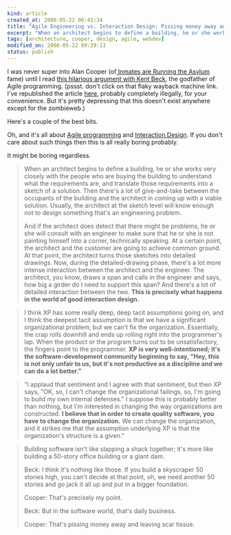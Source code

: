 ```yaml
--- 
kind: article
created_at: 2008-05-22 06:41:34
title: "Agile Engineering vs. Interaction Design: Pissing money away and leaving scar tissue"
excerpt: "When an architect begins to define a building, he or she works very closely with the people who are buying the building to understand what the requirements are, and translate those requirements into a sketch of a solution."
tags: [architecture, cooper, design, agile, webdev]
modified_on: 2008-05-22 09:39:13
status: publish
---
```


I was never super into Alan Cooper (of<a href="http://books.google.com/books?id=04cFCVXC_AUC&dq=the+inmates+are+running+the+asylum&pg=PP1&ots=jfucX2vZlK&sig=OXesP_1V-t7U-14Ha2SdxvFddng&hl=en&prev=http://www.google.com/search%3Fq%3Dthe%2Binmates%2Bare%2Brunning%2Bthe%2Basylum%26ie%3Dutf-8%26oe%3Dutf-8%26rls%3Dorg.mozilla:en-US:official%26client%3Dfirefox-a&sa=X&oi=print&ct=title&cad=one-book-with-thumbnail"> Inmates are Running the Asylum</a> fame) until I read <a href="http://web.archive.org/web/20060613184919/www.fawcette.com/interviews/beck_cooper/">this hilarious argument with Kent Beck</a>, the godfather of Agile programming. (pssst. don't click on that flaky wayback machine link. I've republished the article <a href="/?page_id=247">here</a>, probably completely illegally, for your convenience. But it's pretty depressing that this doesn't exist anywhere except for the zombieweb.)

Here's a couple of the best bits. 

Oh, and it's all about <a href="http://en.wikipedia.org/wiki/Agile_software_development">Agile programming</a> and <a href="http://en.wikipedia.org/wiki/Interaction_design">Interaction Design</a>. If you don't care about such things then this is all really boring probably. 

It might be boring regardless. 

<blockquote class="long">When an architect begins to define a building, he or she works very closely with the people who are buying the building to understand what the requirements are, and translate those requirements into a sketch of a solution. Then there's a lot of give-and-take between the occupants of the building and the architect in coming up with a viable solution. Usually, the architect at the sketch level will know enough not to design something that's an engineering problem. 

And if the architect does detect that there might be problems, he or she will consult with an engineer to make sure that he or she is not painting himself into a corner, technically speaking. At a certain point, the architect and the customer are going to achieve common ground. At that point, the architect turns those sketches into detailed drawings. Now, during the detailed-drawing phase, there's a lot more intense interaction between the architect and the engineer. The architect, you know, draws a span and calls in the engineer and says, how big a girder do I need to support this span? And there's a lot of detailed interaction between the two. <strong>This is precisely what happens in the world of good interaction design. </strong>
</blockquote>

<blockquote class="long">I think XP has some really deep, deep tacit assumptions going on, and I think the deepest tacit assumption is that we have a significant organizational problem, but we can't fix the organization. Essentially, the crap rolls downhill and ends up rolling right into the programmer's lap. When the product or the program turns out to be unsatisfactory, the fingers point to the programmer. <strong>XP is very well-intentioned; it's the software-development community beginning to say, "Hey, this is not only unfair to us, but it's not productive as a discipline and we can do a lot better."</strong> </blockquote>


<blockquote class="long">"I applaud that sentiment and I agree with that sentiment, but then XP says, "OK, so, I can't change the organizational failings, so, I'm going to build my own internal defenses." I suppose this is probably better than nothing, but I'm interested in changing the way organizations are constructed. <strong>I believe that in order to create quality software, you have to change the organization.</strong> We can change the organization, and it strikes me that the assumption underlying XP is that the organization's structure is a given."</blockquote>



<blockquote class="long">
Building software isn't like slapping a shack together; it's more like building a 50-story office building or a giant dam.

Beck: I think it's nothing like those. If you build a skyscraper 50 stories high, you can't decide at that point, oh, we need another 50 stories and go jack it all up and put in a bigger foundation.

Cooper: That's precisely my point.

Beck: But in the software world, that's daily business.

Cooper: That's pissing money away and leaving scar tissue.
</blockquote>



